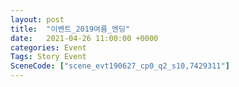 ```yaml
---
layout: post
title:  "이벤트_2019여름_엔딩"
date:   2021-04-26 11:00:00 +0000
categories: Event
Tags: Story Event
SceneCode: ["scene_evt190627_cp0_q2_s10,7429311"]
---
```

